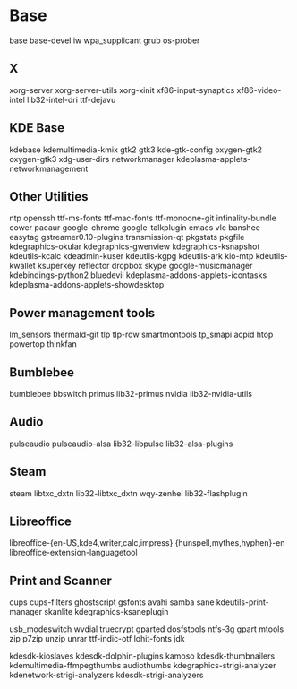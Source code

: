 # Base
base base-devel iw wpa_supplicant grub os-prober

## X
xorg-server xorg-server-utils xorg-xinit xf86-input-synaptics xf86-video-intel lib32-intel-dri ttf-dejavu

## KDE Base
kdebase kdemultimedia-kmix gtk2 gtk3 kde-gtk-config oxygen-gtk2 oxygen-gtk3 xdg-user-dirs networkmanager kdeplasma-applets-networkmanagement

## Other Utilities
ntp openssh ttf-ms-fonts ttf-mac-fonts ttf-monoone-git infinality-bundle cower pacaur google-chrome google-talkplugin emacs vlc banshee easytag gstreamer0.10-plugins transmission-qt pkgstats pkgfile kdegraphics-okular kdegraphics-gwenview kdegraphics-ksnapshot kdeutils-kcalc kdeadmin-kuser kdeutils-kgpg kdeutils-ark kio-mtp kdeutils-kwallet ksuperkey reflector dropbox skype google-musicmanager kdebindings-python2 bluedevil kdeplasma-addons-applets-icontasks kdeplasma-addons-applets-showdesktop

## Power management tools
lm_sensors thermald-git tlp tlp-rdw smartmontools tp_smapi acpid htop powertop thinkfan

## Bumblebee
bumblebee bbswitch primus lib32-primus nvidia lib32-nvidia-utils

## Audio
pulseaudio pulseaudio-alsa lib32-libpulse lib32-alsa-plugins

## Steam
steam libtxc_dxtn lib32-libtxc_dxtn wqy-zenhei lib32-flashplugin

## Libreoffice
libreoffice-{en-US,kde4,writer,calc,impress} {hunspell,mythes,hyphen}-en libreoffice-extension-languagetool

## Print and Scanner
cups cups-filters ghostscript gsfonts avahi samba sane kdeutils-print-manager skanlite kdegraphics-ksaneplugin

usb_modeswitch wvdial truecrypt gparted dosfstools ntfs-3g gpart mtools zip p7zip unzip unrar ttf-indic-otf lohit-fonts jdk



kdesdk-kioslaves kdesdk-dolphin-plugins kamoso kdesdk-thumbnailers kdemultimedia-ffmpegthumbs audiothumbs kdegraphics-strigi-analyzer kdenetwork-strigi-analyzers kdesdk-strigi-analyzers